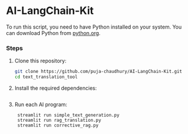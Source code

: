 # AI-LangChain-Kit

To run this script, you need to have Python installed on your system. You can download Python from [python.org](https://www.python.org/downloads/).

### Steps

1. Clone this repository:

   ```bash
   git clone https://github.com/puja-chaudhury/AI-LangChain-Kit.git
   cd text_translation_tool
   
2. Install the required dependencies:

   ```pip install -r requirements.txt

3. Run each AI program:

   ```
    streamlit run simple_text_generation.py
    streamlit run rag_translation.py
    streamlit run corrective_rag.py
